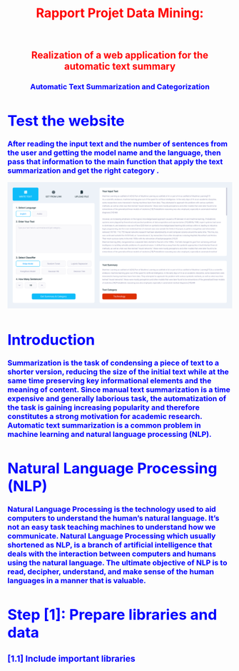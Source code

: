 <h1><center><font color=red>Rapport Projet Data Mining: </center></h1><br>
<h2><center> Realization of a web application for the automatic text summary </center></h2>
<h3><center><font color=blue> Automatic Text Summarization and Categorization </center><h3>

# Test the website
After reading the input text and the number of sentences from the user and getting the model name and the language, then pass that information to the main function that apply the text summarization and get the right category .

![](images/ui.svg)

<h1>Introduction</h1>
Summarization is the task of condensing a piece of text to a shorter version, reducing the size of the initial text while at the same time preserving key informational elements and the meaning of content. Since manual text summarization is a time expensive and generally laborious task, the automatization of the task is gaining increasing popularity and therefore constitutes a strong motivation for academic research. Automatic text summarization is a common problem in machine learning and natural language processing (NLP).


<h1>Natural Language Processing (NLP)</h1>
Natural Language Processing is the technology used to aid computers to understand the human’s natural language. It’s not an easy task teaching machines to understand how we communicate. Natural Language Processing which usually shortened as NLP, is a branch of artificial intelligence that deals with the interaction between computers and humans using the natural language. The ultimate objective of NLP is to read, decipher, understand, and make sense of the human languages in a manner that is valuable.

# Step [1]: Prepare libraries and data
### [1.1] Include important libraries